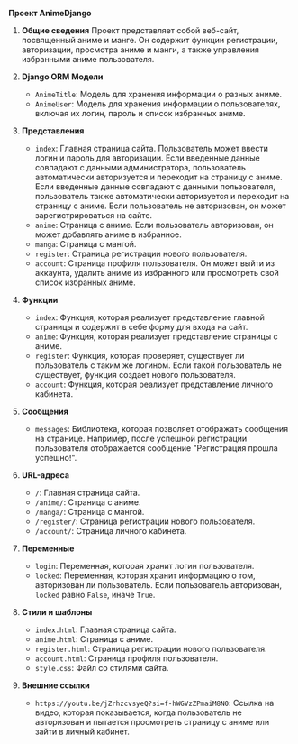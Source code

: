 **Проект AnimeDjango**

1. **Общие сведения**
   Проект представляет собой веб-сайт, посвященный аниме и манге. Он содержит функции регистрации, авторизации, просмотра аниме и манги, а также управления избранными аниме пользователя.

2. **Django ORM Модели**
   - `AnimeTitle`: Модель для хранения информации о разных аниме.
   - `AnimeUser`: Модель для хранения информации о пользователях, включая их логин, пароль и список избранных аниме.

3. **Представления**
   - `index`: Главная страница сайта. Пользователь может ввести логин и пароль для авторизации. Если введенные данные совпадают с данными администратора, пользователь автоматически авторизуется и переходит на страницу с аниме. Если введенные данные совпадают с данными пользователя, пользователь также автоматически авторизуется и переходит на страницу с аниме. Если пользователь не авторизован, он может зарегистрироваться на сайте.
   - `anime`: Страница с аниме. Если пользователь авторизован, он может добавлять аниме в избранное.
   - `manga`: Страница с мангой.
   - `register`: Страница регистрации нового пользователя.
   - `account`: Страница профиля пользователя. Он может выйти из аккаунта, удалить аниме из избранного или просмотреть свой список избранных аниме.

4. **Функции**
   - `index`: Функция, которая реализует представление главной страницы и содержит в себе форму для входа на сайт.
   - `anime`: Функция, которая реализует представление страницы с аниме.
   - `register`: Функция, которая проверяет, существует ли пользователь с таким же логином. Если такой пользователь не существует, функция создает нового пользователя.
   - `account`: Функция, которая реализует представление личного кабинета.
     
5. **Сообщения**
   - `messages`: Библиотека, которая позволяет отображать сообщения на странице. Например, после успешной регистрации пользователя отображается сообщение "Регистрация прошла успешно!".

6. **URL-адреса**
   - `/`: Главная страница сайта.
   - `/anime/`: Страница с аниме.
   - `/manga/`: Страница с мангой.
   - `/register/`: Страница регистрации нового пользователя.
   - `/account/`: Страница личного кабинета.

7. **Переменные**
   - `login`: Переменная, которая хранит логин пользователя.
   - `locked`: Переменная, которая хранит информацию о том, авторизован ли пользователь. Если пользователь авторизован, `locked` равно `False`, иначе `True`.

8. **Стили и шаблоны**
   - `index.html`: Главная страница сайта.
   - `anime.html`: Страница с аниме.
   - `register.html`: Страница регистрации нового пользователя.
   - `account.html`: Страница профиля пользователя.
   - `style.css`: Файл со стилями сайта.

9. **Внешние ссылки**
   - `https://youtu.be/jZrhzcvsyeQ?si=f-hWGVzZPmaiM8N0`: Ссылка на видео, которая показывается, когда пользователь не авторизован и пытается просмотреть страницу с аниме или зайти в личный кабинет.
